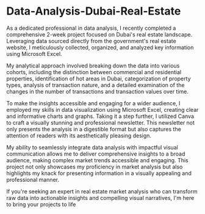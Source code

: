 # Data-Analysis-Dubai-Real-Estate
As a dedicated professional in data analysis, I recently completed a comprehensive 2-week project focused on Dubai's real estate landscape. Leveraging data sourced directly from the government's real estate website, I meticulously collected, organized, and analyzed key information using Microsoft Excel.

My analytical approach involved breaking down the data into various cohorts, including the distinction between commercial and residential properties, identification of hot areas in Dubai, categorization of property types, analysis of transaction nature, and a detailed examination of the changes in the number of transactions and transaction values over time.

To make the insights accessible and engaging for a wider audience, I employed my skills in data visualization using Microsoft Excel, creating clear and informative charts and graphs. Taking it a step further, I utilized Canva to craft a visually stunning and professional newsletter. This newsletter not only presents the analysis in a digestible format but also captures the attention of readers with its aesthetically pleasing design.

My ability to seamlessly integrate data analysis with impactful visual communication allows me to deliver comprehensive insights to a broad audience, making complex market trends accessible and engaging. This project not only showcases my proficiency in market analysis but also highlights my knack for presenting information in a visually appealing and professional manner.

If you're seeking an expert in real estate market analysis who can transform raw data into actionable insights and compelling visual narratives, I'm here to bring your projects to life
